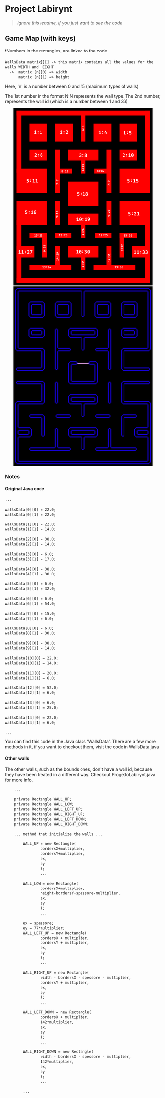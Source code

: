 # Project Labirynt

> _ignore this readme, if you just want to see the code_


## Game Map (with keys)
❗️Numbers in the rectangles, are linked to the code.
``` java:
WallsData matrix[][] -> this matrix contains all the values for the walls WIDTH and HEIGHT
  ->  matrix [n][0] => width
      matrix [n][1] => height
```
Here, 'n' is a number between 0 and 15 (maximum types of walls)

The 1st number in the format N:N represents the wall type.
The 2nd number, represents the wall id (which is a number between 1 and 36)

<div align="center">
  <p>
    <img width="450" src="./images/MapKeysNumbered.png" alt="mapKeys">
    <img width="450" src="./images/MapNoKeys.png" alt="mapNoKeys">
  </p>
</div>

### Notes
#### Original Java code
``` java:
...

wallsData[0][0] = 22.0;
wallsData[0][1] = 22.0;

wallsData[1][0] = 22.0;
wallsData[1][1] = 14.0;

wallsData[2][0] = 38.0;
wallsData[2][1] = 14.0;

wallsData[3][0] = 6.0;
wallsData[3][1] = 17.0;

wallsData[4][0] = 38.0;
wallsData[4][1] = 30.0;

wallsData[5][0] = 6.0;
wallsData[5][1] = 32.0;

wallsData[6][0] = 6.0;
wallsData[6][1] = 54.0;

wallsData[7][0] = 15.0;
wallsData[7][1] = 6.0;

wallsData[8][0] = 6.0;
wallsData[8][1] = 30.0;
        
wallsData[9][0] = 38.0;
wallsData[9][1] = 14.0;

wallsData[10][0] = 22.0;
wallsData[10][1] = 14.0;

wallsData[11][0] = 20.0;
wallsData[11][1] = 6.0;

wallsData[12][0] = 52.0;
wallsData[12][1] = 6.0;

wallsData[13][0] = 6.0;
wallsData[13][1] = 25.0;

wallsData[14][0] = 22.0;
wallsData[14][1] = 6.0;

...
```
You can find this code in the Java class 'WallsData'.
There are a few more methods in it, if you want to checkout them, visit the code in WallsData.java

#### Other walls
The other walls, such as the bounds ones, don't have a wall id, because they have been treated in a different way.
Checkout ProgettoLabirynt.java for more info.
```java:
    ...
    
    private Rectangle WALL_UP;
    private Rectangle WALL_LOW;
    private Rectangle WALL_LEFT_UP;
    private Rectangle WALL_RIGHT_UP;
    private Rectangle WALL_LEFT_DOWN;
    private Rectangle WALL_RIGHT_DOWN;
    
    ... method that initialize the walls ...
    
        WALL_UP = new Rectangle(
                bordersX+multiplier, 
                bordersY+multiplier, 
                ex, 
                ey
                );
                ...
                
        WALL_LOW = new Rectangle(
                bordersX+multiplier, 
                height-bordersY-spessore-multiplier, 
                ex, 
                ey
                );
                ...
                
        ex = spessore;
        ey = 77*multiplier;
        WALL_LEFT_UP = new Rectangle(
                bordersX + multiplier, 
                bordersY + multiplier, 
                ex, 
                ey
                );
                ...
                
        WALL_RIGHT_UP = new Rectangle(
                width - bordersX - spessore - multiplier, 
                bordersY + multiplier, 
                ex, 
                ey
                );
                ...
                
        WALL_LEFT_DOWN = new Rectangle(
                bordersX + multiplier, 
                142*multiplier, 
                ex, 
                ey
                );
                ...
                
        WALL_RIGHT_DOWN = new Rectangle(
                width - bordersX - spessore - multiplier, 
                142*multiplier, 
                ex, 
                ey
                );
                ...
                
        ...
```
